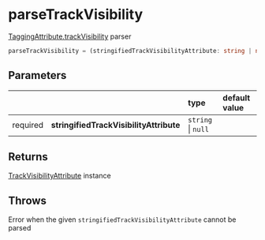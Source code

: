 # parseTrackVisibility

[TaggingAttribute.trackVisibility](/tracking/api-reference/definitions/TaggingAttribute.md#taggingattributetrackvisibility) parser

```typescript
parseTrackVisibility = (stringifiedTrackVisibilityAttribute: string | null) => TrackVisibilityAttribute
```  

## Parameters
|          |                                         | type               | default value
| :-:      | :--                                     | :--                | :--           
| required | **stringifiedTrackVisibilityAttribute** | `string` \| `null` |

## Returns
[TrackVisibilityAttribute](/tracking/api-reference/definitions/TrackVisibilityAttribute.md) instance

## Throws
Error when the given `stringifiedTrackVisibilityAttribute` cannot be parsed

